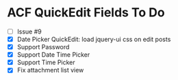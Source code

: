 ACF QuickEdit Fields To Do
==========================

 - [ ] Issue #9
 - [x] Date Picker QuickEdit: load jquery-ui css on edit posts
 - [x] Support Password
 - [x] Support Date Time Picker
 - [x] Support Time Picker
 - [x] Fix attachment list view